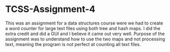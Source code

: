 # TCSS-Assignment-4
This was an assignment for a data structures course were we had to create a word counter for large text files using both tree and hash maps. I did the extra credit and did a GUI and I believe it came out very well. Purpose of the assignment was to understand how to use the two maps and not processing text, meaning the program is not perfect at counting all text files. 
